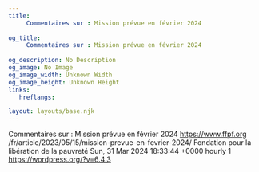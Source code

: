```yaml
---
title: 
     Commentaires sur : Mission prévue en février 2024
    
og_title: 
     Commentaires sur : Mission prévue en février 2024
    
og_description: No Description
og_image: No Image
og_image_width: Unknown Width
og_image_height: Unknown Height
links:
   hreflangs:

layout: layouts/base.njk
---
```

Commentaires sur : Mission prévue en février 2024  https://www.ffpf.org
/fr/article/2023/05/15/mission-prevue-en-fevrier-2024/  Fondation pour la
libération de la pauvreté  Sun, 31 Mar 2024 18:33:44 +0000  hourly  1
https://wordpress.org/?v=6.4.3

